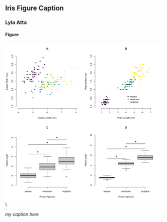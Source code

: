 ## Iris Figure Caption
### Lyla Atta 

#### Figure
![iris figure](./../../week1/code_day3/iris_multi.png) \

*my caption here*
